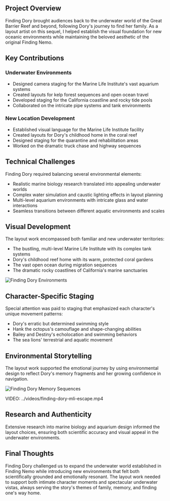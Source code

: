 ## Project Overview

Finding Dory brought audiences back to the underwater world of the Great Barrier Reef and beyond, following Dory's journey to find her family. As a layout artist on this sequel, I helped establish the visual foundation for new oceanic environments while maintaining the beloved aesthetic of the original Finding Nemo.

## Key Contributions

### Underwater Environments
- Designed camera staging for the Marine Life Institute's vast aquarium systems
- Created layouts for kelp forest sequences and open ocean travel
- Developed staging for the California coastline and rocky tide pools
- Collaborated on the intricate pipe systems and tank environments

### New Location Development
- Established visual language for the Marine Life Institute facility
- Created layouts for Dory's childhood home in the coral reef
- Designed staging for the quarantine and rehabilitation areas
- Worked on the dramatic truck chase and highway sequences

## Technical Challenges

Finding Dory required balancing several environmental elements:
- Realistic marine biology research translated into appealing underwater worlds
- Complex water simulation and caustic lighting effects in layout planning
- Multi-level aquarium environments with intricate glass and water interactions
- Seamless transitions between different aquatic environments and scales

## Visual Development

The layout work encompassed both familiar and new underwater territories:

* The bustling, multi-level Marine Life Institute with its complex tank systems
* Dory's childhood reef home with its warm, protected coral gardens
* The vast open ocean during migration sequences
* The dramatic rocky coastlines of California's marine sanctuaries

![Finding Dory Environments](../images/finding-dory-mli.jpg)

## Character-Specific Staging

Special attention was paid to staging that emphasized each character's unique movement patterns:
- Dory's erratic but determined swimming style
- Hank the octopus's camouflage and shape-changing abilities
- Bailey and Destiny's echolocation and swimming behaviors
- The sea lions' terrestrial and aquatic movement

## Environmental Storytelling

The layout work supported the emotional journey by using environmental design to reflect Dory's memory fragments and her growing confidence in navigation.

![Finding Dory Memory Sequences](../images/finding-dory-memories.jpg)

VIDEO: ../videos/finding-dory-mli-escape.mp4

## Research and Authenticity

Extensive research into marine biology and aquarium design informed the layout choices, ensuring both scientific accuracy and visual appeal in the underwater environments.

## Final Thoughts

Finding Dory challenged us to expand the underwater world established in Finding Nemo while introducing new environments that felt both scientifically grounded and emotionally resonant. The layout work needed to support both intimate character moments and spectacular underwater vistas, always serving the story's themes of family, memory, and finding one's way home.
